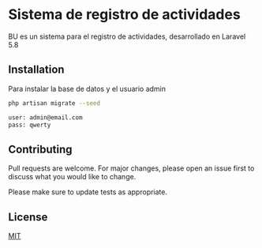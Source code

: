 # Sistema de registro de actividades

BU es un sistema para el registro de actividades, desarrollado en Laravel 5.8

## Installation

Para instalar la base de datos y el usuario admin

```bash
php artisan migrate --seed

user: admin@email.com
pass: qwerty
```

## Contributing
Pull requests are welcome. For major changes, please open an issue first to discuss what you would like to change.

Please make sure to update tests as appropriate.

## License
[MIT](https://choosealicense.com/licenses/mit/)
